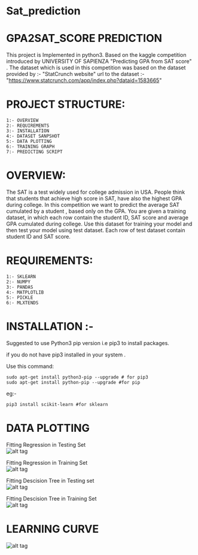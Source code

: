 # Sat_prediction

# GPA2SAT_SCORE PREDICTION 

This project is Implemented in python3.
Based on the kaggle competition introduced by UNIVERSITY OF SAPIENZA "Predicting GPA from SAT score" .
The dataset which is used in this competition was based on the dataset provided by :- "StatCrunch website"
url to the dataset :- "https://www.statcrunch.com/app/index.php?dataid=1583665"


# PROJECT STRUCTURE:
	1:- OVERVIEW
	2:- REQUIREMENTS
	3:- INSTALLATION
	4:- DATASET SANPSHOT
	5:- DATA PLOTTING
	6:- TRAINING GRAPH
	7:- PREDICTING SCRIPT

	
# OVERVIEW:

The SAT is a test widely used for college admission in USA. People think that students that achieve high score in SAT, have also the highest GPA during college. In this competition we want to predict the average SAT cumulated by a student , based only on the GPA.
You are given a training dataset, in which each row contain the student ID, SAT score and average GPA cumulated during college. Use this dataset for training your model and then test your model using test dataset. Each row of test dataset contain student ID and SAT score.

# REQUIREMENTS:

	1:- SKLEARN
	2:- NUMPY
	3:- PANDAS
	4:- MATPLOTLIB
	5:- PICKLE
	6:- MLXTENDS
	

# INSTALLATION :-

Suggested to use Python3 pip version i.e pip3 to install packages.

if you do not have pip3 installed in your system .

Use this command:

	sudo apt-get install python3-pip --upgrade # for pip3
	sudo apt-get install python-pip --upgrade #for pip 
eg:- 
	
	pip3 install scikit-learn #for sklearn 

# DATA PLOTTING
Fitting Regression in Testing Set                                   
![alt tag](https://github.com/vshantam/Sat_prediction/blob/master/Image/Figure_1-1.png)

Fitting Regression in Training Set                        
![alt tag](https://github.com/vshantam/Sat_prediction/blob/master/Image/Figure_1.png)

Fitting Descision Tree in Testing set                    
![alt tag](https://github.com/vshantam/Sat_prediction/blob/master/Image/Figure_3-2.png)

Fitting Descision Tree in Training Set                       
![alt tag](https://github.com/vshantam/Sat_prediction/blob/master/Image/Figure_3.png)

# LEARNING CURVE    
![alt tag](https://github.com/vshantam/Sat_prediction/blob/master/Image/Figure_4.png)

